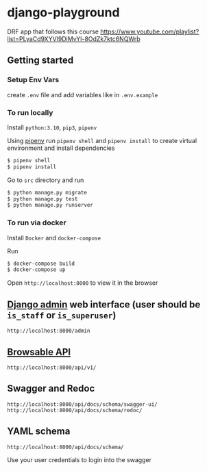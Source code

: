 # django-playground

DRF app that follows this course https://www.youtube.com/playlist?list=PLyaCd9XYVI9DiMvYl-8OdZk7ktc6NQWrb

## Getting started

### Setup Env Vars

create `.env` file and add variables like in `.env.example`

### To run locally

Install `python:3.10`, `pip3`, `pipenv`

Using [pipenv](https://github.com/pypa/pipenv) run `pipenv shell` and `pipenv install` to create virtual environment and install dependencies

```sh
$ pipenv shell
$ pipenv install
```

Go to `src` directory and run

```sh
$ python manage.py migrate
$ python manage.py test
$ python manage.py runserver
```

### To run via docker

Install `Docker` and `docker-compose`

Run 
```sh
$ docker-compose build
$ docker-compose up

```

Open `http://localhost:8000` to view it in the browser

## [Django admin](https://docs.djangoproject.com/en/4.1/ref/contrib/admin/) web interface (user should be `is_staff` or `is_superuser`)
`http://localhost:8000/admin`


## [Browsable API](https://www.django-rest-framework.org/topics/browsable-api/)
`http://localhost:8000/api/v1/`


## Swagger and Redoc
`http://localhost:8000/api/docs/schema/swagger-ui/`
`http://localhost:8000/api/docs/schema/redoc/`

## YAML schema
`http://localhost:8000/api/docs/schema/`

Use your user credentials to login into the swagger